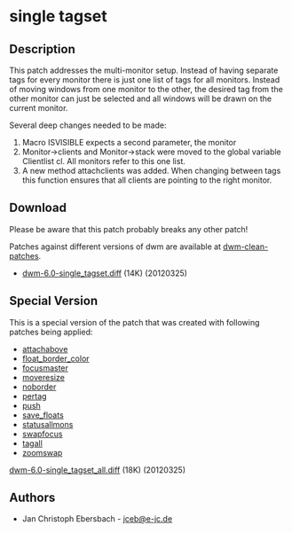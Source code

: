 single tagset
=============

Description
-----------

This patch addresses the multi-monitor setup. Instead of having separate tags
for every monitor there is just one list of tags for all monitors. Instead of
moving windows from one monitor to the other, the desired tag from the
other monitor can just be selected and all windows will be drawn on the
current monitor.

Several deep changes needed to be made:
1. Macro ISVISIBLE expects a second parameter, the monitor
2. Monitor->clients and Monitor->stack were moved to the global variable
   Clientlist cl. All monitors refer to this one list.
3. A new method attachclients was added. When changing between tags this
   function ensures that all clients are pointing to the right monitor.

Download
--------
Please be aware that this patch probably breaks any other patch!

Patches against different versions of dwm are available at
[dwm-clean-patches](https://bitbucket.org/jceb81/dwm-clean-patches/src).

 * [dwm-6.0-single_tagset.diff](dwm-6.0-single_tagset.diff) (14K) (20120325)


Special Version
---------------
This is a special version of the patch that was created with following patches being applied:
 * [attachabove](attachabove)
 * [float_border_color](float_border_color)
 * [focusmaster](https://bitbucket.org/jceb81/dwm-patches/src/90fb0feedff9/focusmaster.patch)
 * [moveresize](moveresize)
 * [noborder](noborder)
 * [pertag](pertag)
 * [push](push)
 * [save_floats](save_floats)
 * [statusallmons](statusallmons)
 * [swapfocus](swapfocus)
 * [tagall](tagall)
 * [zoomswap](zoomswap)

[dwm-6.0-single_tagset_all.diff](dwm-6.0-single_tagset_all.diff) (18K) (20120325)

Authors
-------
 * Jan Christoph Ebersbach - <jceb@e-jc.de>
